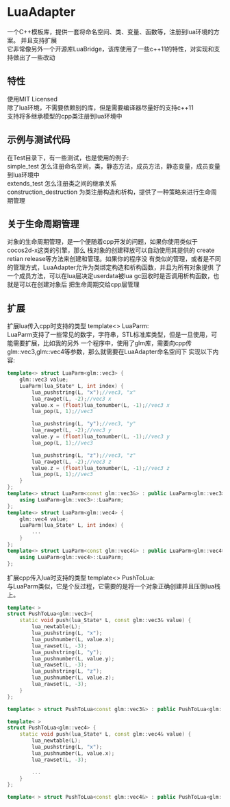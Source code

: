 # LuaAdapter
一个C++模板库，提供一套将命名空间、类、变量、函数等，注册到lua环境的方案。 并且支持扩展<br/>
它非常像另外一个开源库LuaBridge，该库使用了一些c++11的特性，对实现和支持做出了一些改动<br/>

## 特性
使用MIT Licensed<br/>
除了lua环境，不需要依赖别的库，但是需要编译器尽量好的支持c++11<br/>
支持将多继承模型的cpp类注册到lua环境中<br/>

## 示例与测试代码
在Test目录下，有一些测试，也是使用的例子:<br/>
simple_test 怎么注册命名空间，类，静态方法，成员方法，静态变量，成员变量到lua环境中<br/>
extends_test 怎么注册类之间的继承关系<br/>
construction_destruction 为类注册构造和析构，提供了一种策略来进行生命周期管理<br/>

## 关于生命周期管理
  对象的生命周期管理，是一个便随着cpp开发的问题，如果你使用类似于cocos2d-x这类的引擎，那么
栈对象的创建释放可以自动使用其提供的 create retian release等方法来创建和管理。如果你的程序没
有类似的管理，或者是不同的管理方式，LuaAdapter允许为类绑定构造和析构函数，并且为所有对象提供
了一个成员方法，可以在lua层决定userdata被lua gc回收时是否调用析构函数，也就是可以在创建对象后
把生命周期交给cpp层管理
	
## 扩展
扩展lua传入cpp时支持的类型 template<> LuaParm:<br/>
    LuaParm支持了一些常见的数字，字符串，STL标准库类型，但是一旦使用，可能需要扩展，比如我的另外
一个程序中，使用了glm库，需要向cpp传glm::vec3,glm::vec4等参数，那么就需要在LuaAdapter命名空间下
实现以下内容:
```cpp
template<> struct LuaParm<glm::vec3> {
	glm::vec3 value;
	LuaParm(lua_State* L, int index) {
		lua_pushstring(L, "x");//vec3, "x"
		lua_rawget(L, -2);//vec3 x
		value.x = (float)lua_tonumber(L, -1);//vec3 x
		lua_pop(L, 1);//vec3

		lua_pushstring(L, "y");//vec3, "y"
		lua_rawget(L, -2);//vec3 y
		value.y = (float)lua_tonumber(L, -1);//vec3 y
		lua_pop(L, 1);//vec3

		lua_pushstring(L, "z");//vec3, "z"
		lua_rawget(L, -2);//vec3 z
		value.z = (float)lua_tonumber(L, -1);//vec3 z
		lua_pop(L, 1);//vec3
	}
};
template<> struct LuaParm<const glm::vec3&> : public LuaParm<glm::vec3> {
	using LuaParm<glm::vec3>::LuaParm;
};
template<> struct LuaParm<glm::vec4> {
	glm::vec4 value;
	LuaParm(lua_State* L, int index) {
		...
	}
};
template<> struct LuaParm<const glm::vec4&> : public LuaParm<glm::vec4> {
	using LuaParm<glm::vec4>::LuaParm;
};
```

扩展cpp传入lua时支持的类型 template<> PushToLua:<br/>
    与LuaParm类似，它是个反过程，它需要的是将一个对象正确创建并且压倒lua栈上。

```cpp
template< >
struct PushToLua<glm::vec3>{
	static void push(lua_State* L, const glm::vec3& value) {
		lua_newtable(L);
		lua_pushstring(L, "x");
		lua_pushnumber(L, value.x);
		lua_rawset(L, -3);
		lua_pushstring(L, "y");
		lua_pushnumber(L, value.y);
		lua_rawset(L, -3);
		lua_pushstring(L, "z");
		lua_pushnumber(L, value.z);
		lua_rawset(L, -3);
	}
};

template< > struct PushToLua<const glm::vec3&> : public PushToLua<glm::vec3> {};

template< >
struct PushToLua<glm::vec4> {
	static void push(lua_State* L, const glm::vec4& value) {
		lua_newtable(L);
		lua_pushstring(L, "x");
		lua_pushnumber(L, value.x);
		lua_rawset(L, -3);

		...
	}
};

template< > struct PushToLua<const glm::vec4&> : public PushToLua<glm::vec4> {};
```
